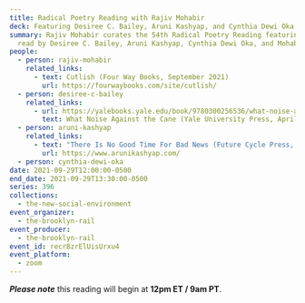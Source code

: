 ```yaml
---
title: Radical Poetry Reading with Rajiv Mohabir
deck: Featuring Desiree C. Bailey, Aruni Kashyap, and Cynthia Dewi Oka
summary: Rajiv Mohabir curates the 54th Radical Poetry Reading featuring poetry
  read by Desiree C. Bailey, Aruni Kashyap, Cynthia Dewi Oka, and Mohabir.
people:
  - person: rajiv-mohabir
    related_links:
      - text: Cutlish (Four Way Books, September 2021)
        url: https://fourwaybooks.com/site/cutlish/
  - person: desiree-c-bailey
    related_links:
      - url: https://yalebooks.yale.edu/book/9780300256536/what-noise-against-cane
        text: What Noise Against the Cane (Yale University Press, April 2021)
  - person: aruni-kashyap
    related_links:
      - text: "There Is No Good Time For Bad News (Future Cycle Press, April 2021) "
        url: https://www.arunikashyap.com/
  - person: cynthia-dewi-oka
date: 2021-09-29T12:00:00-0500
end_date: 2021-09-29T13:30:00-0500
series: 396
collections:
  - the-new-social-environment
event_organizer:
  - the-brooklyn-rail
event_producer:
  - the-brooklyn-rail
event_id: recrBzrElUisUrxu4
event_platform:
  - zoom
---
```

***Please note*** this reading will begin at **12pm ET / 9am PT**.